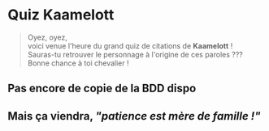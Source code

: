 # Quiz Kaamelott

> Oyez, oyez,  
> voici venue l'heure du grand quiz de citations de **Kaamelott** !  
> Sauras-tu retrouver le personnage à l'origine de ces paroles ???  
> Bonne chance à toi chevalier !

## Pas encore de copie de la BDD dispo

## Mais ça viendra, _"patience est mère de famille !"_
